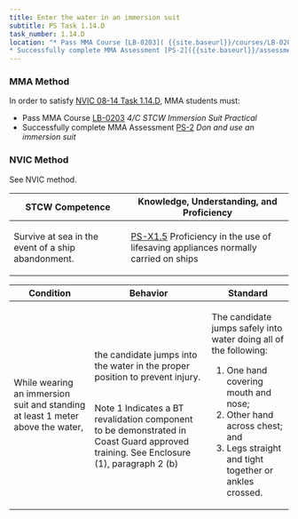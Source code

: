 ```yaml
---
title: Enter the water in an immersion suit
subtitle: PS Task 1.14.D 
task_number: 1.14.D
location: "* Pass MMA Course [LB-0203]( {{site.baseurl}}/courses/LB-0203) *4/C STCW Immersion Suit Practical*
* Successfully complete MMA Assessment [PS-2]({{site.baseurl}}/assessments/Common/PS-2) *Don and use an immersion suit*" 
---
```



### MMA Method

In order to satisfy  [NVIC 08-14  Task  1.14.D]({{site.baseurl}}/assets/images/nvic-08-14.pdf), MMA students must:

* Pass MMA Course [LB-0203]( {{site.baseurl}}/courses/LB-0203) *4/C STCW Immersion Suit Practical*
* Successfully complete MMA Assessment [PS-2]({{site.baseurl}}/assessments/Common/PS-2) *Don and use an immersion suit*


### NVIC Method

<a onclick="togglevisibility('nvic_methods')" >See NVIC method.</a>

<div id='nvic_methods' class='hide'>

<table>
<thead>
<tr>
<th class='forty'> STCW Competence </th>
<th class='sixty'> Knowledge, Understanding, and Proficiency </th>
</tr>
</thead>




<tbody>
<tr><td markdown='1'>

Survive at sea in the event of a ship abandonment.

</td><td markdown='1'>

[PS-X1.5](../../tables/611.html#PS-X1.5) Proficiency in the use of lifesaving appliances normally carried on ships

</td></tr>


</tbody>
</table>


<table>
<thead>
<tr><th class='twenty'>  Condition </th><th class='twenty'> Behavior </th><th  class='sixty'>Standard </th></tr>
</thead>
<tbody >



<tr><td markdown='1'>

While wearing an immersion suit and standing at least 1 meter above the water,

</td><td markdown='1'>

the candidate jumps into the water in the proper position to prevent injury.

<br>

<div class="tooltip">Note 1
<span class="tooltiptext">
Indicates a BT revalidation component to be demonstrated in Coast Guard approved training. See Enclosure (1), paragraph 2 (b)
</span>
</div>


</td><td markdown='1'>

The candidate jumps safely into water doing all of the following: 

1. One hand covering mouth and nose; 
2. Other hand across chest; and 
3. Legs straight and tight together or ankles crossed.

</td></tr>
</tbody>
</table>
</div>
